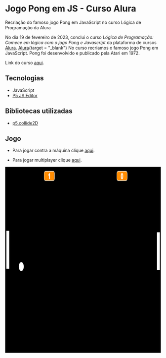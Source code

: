 # Jogo Pong em JS - Curso Alura
Recriação do famoso jogo Pong em JavaScript no curso Lógica de Programação da Alura

No dia 19 de fevereiro de 2023, conclui o curso *Lógica de Programação: Comece em lógica com o jogo Pong e Javascript* da plataforma de cursos <a href="https://www.alura.com.br/" target="_blank">Alura</a>. [Alura](https://www.alura.com.br/){target = "_blank"} No curso recriamos o famoso jogo Pong em JavaScript. Pong foi desenvolvido e publicado pela Atari em 1972.

Link do curso <a href="https://cursos.alura.com.br/course/pong-javascript/" target="_blank">aqui</a>.

## Tecnologias

* JavaScript
* <a href="https://p5js.org" target="_blank">P5 JS Editor</a>

## Bibliotecas utilizadas

* <a href="https://github.com/bmoren/p5.collide2D" target="_blank">p5.collide2D</a>

## Jogo

* Para jogar contra a máquina clique <a href="https://editor.p5js.org/lucsanro/full/wF_Blme8L" target="_blank">aqui</a>.

* Para jogar multiplayer clique <a href="https://editor.p5js.org/lucsanro/full/TgoQhz7Fy" target="_blank">aqui</a>.

<p align = "center">
  <img width="800" height="600" src="pong.png">
</p>








